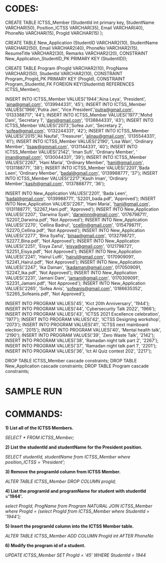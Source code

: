 # CODES: 

CREATE TABLE ICTSS_Member
(StudentId int primary key,
StudentName VARCHAR(50),
Position_ICTSS VARCHAR(35),
Email VARCHAR(40),
PhoneNo VARCHAR(15),
ProgId VARCHAR(15)
);

CREATE TABLE New_Application
(StudentID VARCHAR2(10),
StudentName VARCHAR2(50),
Email VARCHAR2(40),
PhoneNo VARCHAR2(15),
ResumeTitle VARCHAR2(30),
Remarks VARCHAR2(20),
CONSTRAINT New_Application_StudentID_PK PRIMARY KEY (StudentID));

CREATE TABLE Program
(ProgId VARCHAR2(10),
ProgName VARCHAR2(50),
StudentId VARCHAR2(10),
CONSTRAINT Program_ProgId_PK PRIMARY KEY (ProgId),
CONSTRAINT Program_StudentId_FK FOREIGN KEY(StudentId)
REFERENCES ICTSS_Member);




INSERT INTO ICTSS_Member VALUES('1944','Aina Leya', 'President', 'aina@gmail.com', '0139944331', '45');
INSERT INTO ICTSS_Member VALUES('1966','Putra Jen', 'Vice President','putra@gmail.com',  '0133388717', '44');
INSERT INTO ICTSS_Member VALUES('1977','Mohd Dani', 'Secretary 1', 'dani@gmail.com', '0138844331', '43');
INSERT INTO ICTSS_Member VALUES('2073','Sofea Jun', 'Secretary 2', 'sofea@gmail.com',  '0132244331', '42');
INSERT INTO ICTSS_Member VALUES('2015','Ali Naufal', 'Treasurer', 'alinau@gmail.com', '0135544331', '41');
INSERT INTO ICTSS_Member VALUES('2190', 'Lisa Wan', 'Ordinary Member', 'lisaw@gmmail.com', '0131144331', '40');
INSERT INTO ICTSS_Member VALUES('2142', 'Iman Sufi', 'Ordinary Member', ' iman@gmail.com', '0130044331', '39');
INSERT INTO ICTSS_Member VALUES('2267', 'Hani Maria', 'Ordinary Member', 'hani@gmail.com', '0131188771', '38');
INSERT INTO ICTSS_Member VALUES('2201','Bada Leen', 'Ordinary Member', 'badal@gmail.com', '0139988771', '37');
INSERT INTO ICTSS_Member VALUES('2217','Kasih Iman', 'Ordinary Member','kasih@gmail.com', '0137888771', '36');

INSERT INTO New_Application VALUES('2201', 'Bada Leen', 'badal@gmail.com', '0139988771', 'S2201_bada.pdf', 'Approved');
INSERT INTO New_Application VALUES('2267', 'Hani Maria', 'hani@gmail.com', '0131188771', 'S2267_Hani.pdf', 'Approved');
INSERT INTO New_Application VALUES('2207', 'Darwina Syah', 'darwinnn@gmail.com', '0176798711', 'S2207_Darwina.pdf', 'Not Approved');
INSERT INTO New_Application VALUES('2270', 'Cellina Badrul', 'ccellin@gmail.com', '0154798711', 'S2270_Cellina.pdf', 'Not Approved');
INSERT INTO New_Application VALUES('2277', 'Bina Syafiq', 'binaa@gmail.com', '0132798721', 'S2277_Bina.pdf', 'Not Approved');
INSERT INTO New_Application VALUES('2251', 'Eisya Zarul', 'eisya@gmail.com', '0121798721', 'S2251_Eisya.pdf', 'Not Approved');
INSERT INTO New_Application VALUES('2241', 'Hairul Lutfi', 'hairul@gmail.com', '0170909091', 'S2241_Hairul.pdf', 'Not Approved');
INSERT INTO New_Application VALUES('2247', 'Ika Daman', 'ikadaman@gmail.com', 0170509091, 'S2247_Ika.pdf', 'Not Approved');
INSERT INTO New_Application VALUES('2231', 'Jamani Dam', 'jamani@gmail.com', '0170309091', 'S2231_Jamani.pdf', 'Not Approved');
INSERT INTO New_Application VALUES('2265', 'Sofea Anis', 'sofeanis@gmail.com', '0186635352', 'S2265_Sofeanis.pdf', 'Not Approved');

INSERT INTO PROGRAM VALUES('45', 'Kict 20th Anniversary', '1944');
INSERT INTO PROGRAM VALUES('44', 'Cybersecurity Talk 2022', '1966');
INSERT INTO PROGRAM VALUES('43', 'ICTSS 2021 Excellence celebration', '1977');
INSERT INTO PROGRAM VALUES('42', 'ICTSS Designing workshop', '2073');
INSERT INTO PROGRAM VALUES('41', 'ICTSS next mainboard election', '2015');
INSERT INTO PROGRAM VALUES('40', 'Mental health talk', '2190');
INSERT INTO PROGRAM VALUES('39', 'Zero Waste Talk', '2142');
INSERT INTO PROGRAM VALUES('38', 'Ramadan night talk part 2', '2267');
INSERT INTO PROGRAM VALUES('37', 'Ramadan night talk part 1', '2201');
INSERT INTO PROGRAM VALUES('36', 'Ict AI Quiz contest 202', '2217');




DROP TABLE ICTSS_Member cascade constraints;
DROP TABLE New_Application cascade constraints;
DROP TABLE Program cascade constraints;


# SAMPLE RUN



# COMMANDS:

**1) List all of the ICTSS Members.**

_SELECT * FROM ICTSS_Member;_

**2) List the studentId and studentName for the President position.**

_SELECT studentId, studentName_
_from ICTSS_Member_
_where position_ICTSS = 'President';_

**3) Remove the programId column from ICTSS Member.**

_ALTER TABLE ICTSS_Member_
_DROP COLUMN progId;_

**4) List the programId and programName for student with studentId ='1944'.**

_select ProgId, ProgName_
_from Program NATURAL JOIN ICTSS_Member_
_where ProgId = (select ProgId from ICTSS_Member where StudentId = '1944');_

**5) Insert the programId column into the ICTSS Member table.**

_ALTER TABLE ICTSS_Member ADD COLUMN ProgId int AFTER PhoneNo_

**6) Modify the program id of a student.**

_UPDATE ICTSS_Member SET ProgId = '45' WHERE StudentId = 1944_


